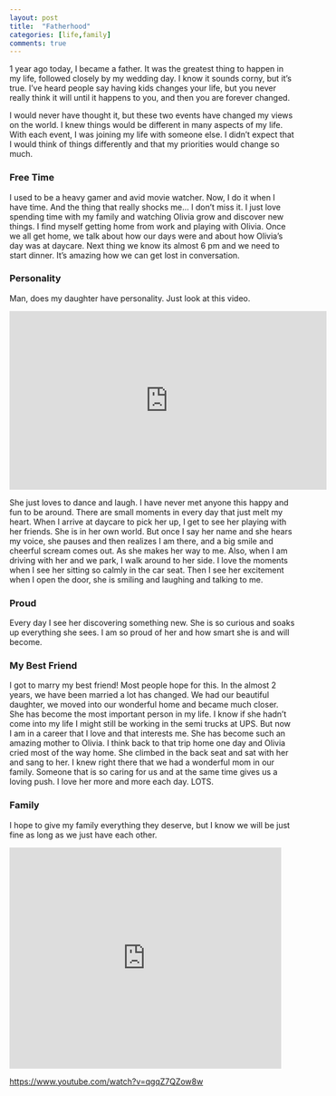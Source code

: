 ```yaml
---
layout: post
title:  "Fatherhood"
categories: [life,family]
comments: true
---
```


1 year ago today, I became a father. It was the greatest thing to happen in my life, followed closely by my wedding day. I know it sounds corny, but it’s true. I’ve heard people say having kids changes your life, but you never really think it will until it happens to you, and then you are forever changed.

I would never have thought it, but these two events have changed my views on the world. I knew things would be different in many aspects of my life. With each event, I was joining my life with someone else. I didn’t expect that I would think of things differently and that my priorities would change so much.

### Free Time
I used to be a heavy gamer and avid movie watcher. Now, I do it when I have time. And the thing that really shocks me… I don’t miss it. I just love spending time with my family and watching Olivia grow and discover new things. I find myself getting home from work and playing with Olivia. Once we all get home, we talk about how our days were and about how Olivia’s day was at daycare. Next thing we know its almost 6 pm and we need to start dinner. It’s amazing how we can get lost in conversation.

### Personality
Man, does my daughter have personality. Just look at this video.

<iframe width="560" height="315" src="https://www.youtube.com/embed/qgqZ7QZow8w" title="YouTube video player" frameborder="0" allow="accelerometer; autoplay; clipboard-write; encrypted-media; gyroscope; picture-in-picture" allowfullscreen></iframe>

She just loves to dance and laugh. I have never met anyone this happy and fun to be around. There are small moments in every day that just melt my heart. When I arrive at daycare to pick her up, I get to see her playing with her friends. She is in her own world. But once I say her name and she hears my voice, she pauses and then realizes I am there, and a big smile and cheerful scream comes out. As she makes her way to me. Also, when I am driving with her and we park, I walk around to her side. I love the moments when I see her sitting so calmly in the car seat. Then I see her excitement when I open the door, she is smiling and laughing and talking to me.

### Proud
Every day I see her discovering something new. She is so curious and soaks up everything she sees. I am so proud of her and how smart she is and will become.

### My Best Friend
I got to marry my best friend! Most people hope for this. In the almost 2 years, we have been married a lot has changed. We had our beautiful daughter, we moved into our wonderful home and became much closer. She has become the most important person in my life. I know if she hadn’t come into my life I might still be working in the semi trucks at UPS. But now I am in a career that I love and that interests me. She has become such an amazing mother to Olivia. I think back to that trip home one day and Olivia cried most of the way home. She climbed in the back seat and sat with her and sang to her. I knew right there that we had a wonderful mom in our family. Someone that is so caring for us and at the same time gives us a loving push. I love her more and more each day. LOTS.

### Family
I hope to give my family everything they deserve, but I know we will be just fine as long as we just have each other.



<iframe  title="YouTube video player" width="480" height="390" src="https://www.youtube.com/watch?v=qgqZ7QZow8w" frameborder="0"></iframe>

https://www.youtube.com/watch?v=qgqZ7QZow8w
